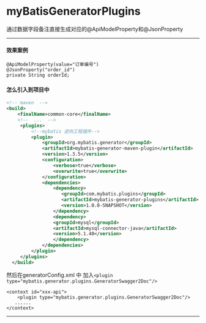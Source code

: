 # myBatisGeneratorPlugins

通过数据字段备注直接生成对应的@ApiModelProperty和@JsonProperty

-------------------------------------------------
#### 效果案例
    @ApiModelProperty(value="订单编号")
    @JsonProperty("order_id")
    private String orderId;
    
    

#### 怎么引入到项目中
``` xml
<!-- maven  -->
<build>
    <finalName>common-core</finalName>
    <!--  ...  -->
     <plugins>
         <!--mybatis 逆向工程插件-->
         <plugin>
             <groupId>org.mybatis.generator</groupId>
             <artifactId>mybatis-generator-maven-plugin</artifactId>
             <version>1.3.5</version>
             <configuration>
                 <verbose>true</verbose>
                 <overwrite>true</overwrite>
             </configuration>
             <dependencies>
                 <dependency>
                    <groupId>com.mybatis.plugins</groupId>
                    <artifactId>mybatis-generator-plugins</artifactId>
                    <version>1.0.0-SNAPSHOT</version>
                 </dependency>
                 <dependency>
                 <groupId>mysql</groupId>
                 <artifactId>mysql-connector-java</artifactId>
                 <version>5.1.40</version>
                 </dependency>
             </dependencies>
         </plugin>
     </plugins>
  </build>
```
 
然后在generatorConfig.xml 中 加入`<plugin type="mybatis.generator.plugins.GeneratorSwagger2Doc"/>`

```
<context id="xxx-api">
    <plugin type="mybatis.generator.plugins.GeneratorSwagger2Doc"/>
   ......
</context>  
 ```
-------------------------------------
 
